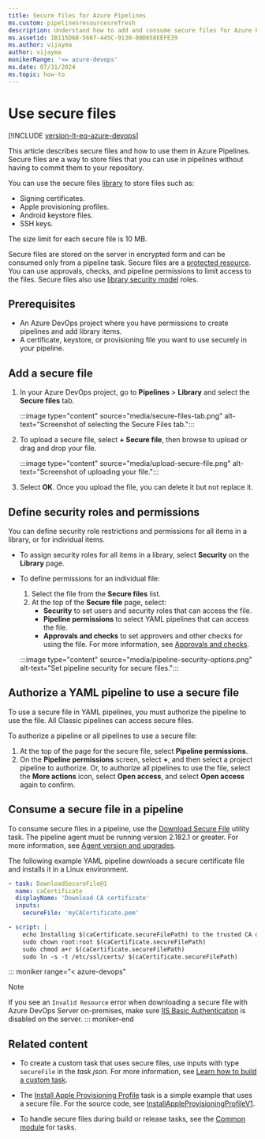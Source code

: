 ```yaml
---
title: Secure files for Azure Pipelines
ms.custom: pipelinesresourcesrefresh
description: Understand how to add and consume secure files for Azure Pipelines.
ms.assetid: 1B115D68-5667-445C-9130-00D658EEFE39
ms.author: vijayma
author: vijayma
monikerRange: '<= azure-devops'
ms.date: 07/31/2024
ms.topic: how-to
---
```


# Use secure files

[!INCLUDE [version-lt-eq-azure-devops](../../includes/version-lt-eq-azure-devops.md)]

This article describes secure files and how to use them in Azure Pipelines. Secure files are a way to store files that you can use in pipelines without having to commit them to your repository.

You can use the secure files [library](index.md) to store files such as:

- Signing certificates.
- Apple provisioning profiles.
- Android keystore files.
- SSH keys.

The size limit for each secure file is 10 MB.

Secure files are stored on the server in encrypted form and can be consumed only from a pipeline task. Secure files are a [protected resource](../security/resources.md). You can use approvals, checks, and pipeline permissions to limit access to the files. Secure files also use [library security model](index.md#library-security) roles.

## Prerequisites

- An Azure DevOps project where you have permissions to create pipelines and add library items.
- A certificate, keystore, or provisioning file you want to use securely in your pipeline.

## Add a secure file

1. In your Azure DevOps project, go to **Pipelines** > **Library** and select the **Secure files** tab.

   :::image type="content" source="media/secure-files-tab.png" alt-text="Screenshot of selecting the Secure Files tab.":::

1. To upload a secure file, select **+ Secure file**, then browse to upload or drag and drop your file.

   :::image type="content" source="media/upload-secure-file.png" alt-text="Screenshot of uploading your file.":::

1. Select **OK**. Once you upload the file, you can delete it but not replace it.

## Define security roles and permissions

You can define security role restrictions and permissions for all items in a library, or for individual items.

- To assign security roles for all items in a library, select **Security** on the **Library** page.
- To define permissions for an individual file:
  1. Select the file from the **Secure files** list.
  1. At the top of the **Secure file** page, select:
     - **Security** to set users and security roles that can access the file.
     - **Pipeline permissions** to select YAML pipelines that can access the file.
     - **Approvals and checks** to set approvers and other checks for using the file. For more information, see [Approvals and checks](../process/approvals.md).

  :::image type="content" source="media/pipeline-security-options.png" alt-text="Set pipeline security for secure files.":::

<a name="secure-file-authorization"></a>
## Authorize a YAML pipeline to use a secure file

To use a secure file in YAML pipelines, you must authorize the pipeline to use the file. All Classic pipelines can access secure files.

To authorize a pipeline or all pipelines to use a secure file:

1. At the top of the page for the secure file, select **Pipeline permissions**.
1. On the **Pipeline permissions** screen, select **+**, and then select a project pipeline to authorize. Or, to authorize all pipelines to use the file, select the **More actions** icon, select **Open access**, and select **Open access** again to confirm.

## Consume a secure file in a pipeline

To consume secure files in a pipeline, use the [Download Secure File](/azure/devops/pipelines/tasks/reference/download-secure-file-v1) utility task. The pipeline agent must be running version 2.182.1 or greater. For more information, see [Agent version and upgrades](../agents/agents.md#agent-version-and-upgrades).

The following example YAML pipeline downloads a secure certificate file and installs it in a Linux environment.

```yaml
- task: DownloadSecureFile@1
  name: caCertificate
  displayName: 'Download CA certificate'
  inputs:
    secureFile: 'myCACertificate.pem'

- script: |
    echo Installing $(caCertificate.secureFilePath) to the trusted CA directory...
    sudo chown root:root $(caCertificate.secureFilePath)
    sudo chmod a+r $(caCertificate.secureFilePath)
    sudo ln -s -t /etc/ssl/certs/ $(caCertificate.secureFilePath)
```

::: moniker range="< azure-devops"
>[!NOTE]
>If you see an `Invalid Resource` error when downloading a secure file with Azure DevOps Server on-premises, make sure [IIS Basic Authentication]( /iis/configuration/system.webserver/security/authentication/basicauthentication) is disabled on the server.
::: moniker-end

## Related content

- To create a custom task that uses secure files, use inputs with type `secureFile` in the *task.json*. For more information, see [Learn how to build a custom task](../../extend/develop/add-build-task.md).

- The [Install Apple Provisioning Profile](/azure/devops/pipelines/tasks/reference/install-apple-provisioning-profile-v1) task is a simple example that uses a secure file. For the source code, see [InstallAppleProvisioningProfileV1](https://github.com/Microsoft/azure-pipelines-tasks/tree/master/Tasks/InstallAppleProvisioningProfileV1).

- To handle secure files during build or release tasks, see the [Common module](https://github.com/Microsoft/azure-pipelines-tasks/tree/master/Tasks/Common) for tasks.

